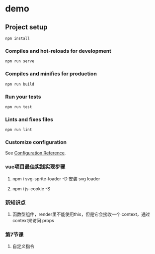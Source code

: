 # demo

## Project setup
```
npm install
```

### Compiles and hot-reloads for development
```
npm run serve
```

### Compiles and minifies for production
```
npm run build
```

### Run your tests
```
npm run test
```

### Lints and fixes files
```
npm run lint
```

### Customize configuration
See [Configuration Reference](https://cli.vuejs.org/config/).


### vue项目最佳实践实现步骤
1. npm i svg-sprite-loader -D   安装 svg loader

2. npm i js-cookie -S

### 新知识点
1. 函数型组件，render里不能使用this，但是它会接收一个 context，通过context来访问 props

### 第7节课
1. 自定义指令